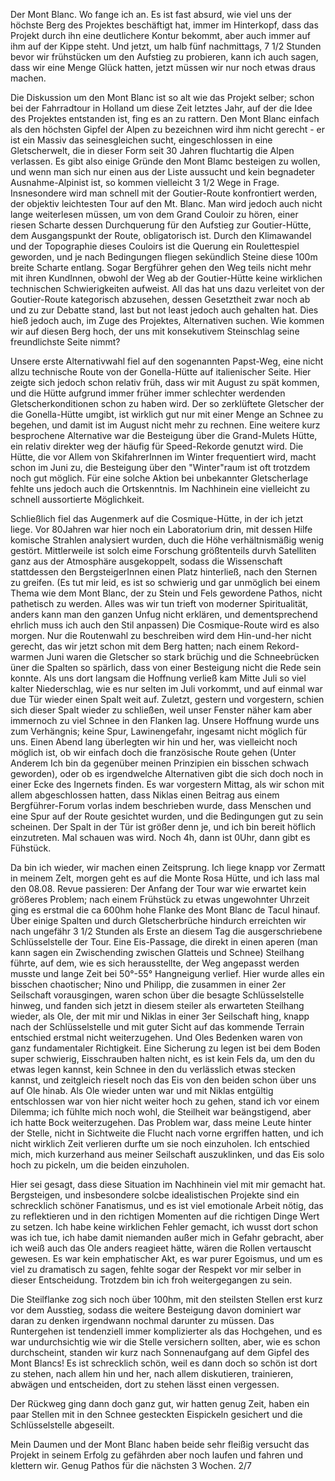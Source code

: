 




Der Mont Blanc. Wo fange ich an. Es ist fast absurd, wie viel uns der höchste Berg des Projektes beschäftigt hat, immer im Hinterkopf, dass das Projekt durch ihn eine deutlichere Kontur bekommt, aber auch immer auf ihm auf der Kippe steht. Und jetzt, um halb fünf nachmittags, 7 1/2 Stunden bevor wir frühstücken um den Aufstieg zu probieren, kann ich auch sagen, dass wir eine Menge Glück hatten, jetzt müssen wir nur noch etwas draus machen. 

Die Diskussion um den Mont Blanc ist so alt wie das Projekt selber; schon bei der Fahrradtour in Holland um diese Zeit letztes Jahr, auf der die Idee des Projektes entstanden ist, fing es an zu rattern.  Den Mont Blanc einfach als den höchsten Gipfel der Alpen zu bezeichnen wird ihm nicht gerecht - er ist ein Massiv das seinesgleichen sucht, eingeschlossen in eine Gletscherwelt, die in dieser Form seit 30 Jahren fluchtartig die Alpen verlassen. Es gibt also einige Gründe den Mont Blamc besteigen zu wollen, und wenn man sich nur einen aus der Liste aussucht und kein begnadeter Ausnahme-Alpinist ist, so kommen vielleicht 3 1/2 Wege in Frage. Insnesondere wird man schnell mit der Goutier-Route konfrontiert werden, der objektiv leichtesten Tour auf den Mt. Blanc. Man wird jedoch auch nicht lange weiterlesen müssen, um von dem Grand Couloir zu hören, einer riesen Scharte dessen Durchquerung für den Aufstieg zur Goutier-Hütte, dem Ausgangspunkt der Route, obligatorisch ist. Durch den Klimawandel und der Topographie dieses Couloirs ist die Querung ein Roulettespiel geworden, und je nach Bedingungen fliegen sekündlich Steine diese 100m breite Scharte entlang. Sogar Bergführer gehen den Weg teils nicht mehr mit ihren KundInnen, obwohl der Weg ab der Goutier-Hütte keine wirklichen technischen Schwierigkeiten aufweist. All das hat uns dazu verleitet von der Goutier-Route kategorisch abzusehen, dessen Gesetztheit zwar noch ab und zu zur Debatte stand, last but not least jedoch auch gehalten hat. 
Dies hieß jedoch auch, im Zuge des Projektes, Alternativen suchen. Wie kommen wir auf diesen Berg hoch, der uns mit konsekutivem Steinschlag seine freundlichste Seite nimmt?
 
Unsere erste Alternativwahl fiel auf den sogenannten Papst-Weg, eine nicht allzu technische Route von der Gonella-Hütte auf italienischer Seite. Hier zeigte sich jedoch schon relativ früh, dass wir mit August zu spät kommen, und die Hütte aufgrund immer früher immer schlechter werdenden Gletscherkonditionen schon zu haben wird. Der so zerklüftete Gletscher der die Gonella-Hütte umgibt, ist wirklich gut nur mit einer Menge an Schnee zu begehen, und damit ist im August nicht mehr zu rechnen. Eine weitere kurz besprochene Alternative war die Besteigung über die Grand-Mulets Hütte, ein relativ direkter weg der häufig für Speed-Rekorde genutzt wird. Die Hütte, die vor Allem von SkifahrerInnen im Winter frequentiert wird, macht schon im Juni zu, die Besteigung über den "Winter"raum ist oft trotzdem noch gut möglich. Für eine solche Aktion bei unbekannter Gletscherlage fehlte uns jedoch auch die Ortskenntnis. Im Nachhinein eine vielleicht zu schnell aussortierte Möglichkeit. 


Schließlich fiel das Augenmerk auf die Cosmique-Hütte, in der ich jetzt liege. Vor 80Jahren war hier noch ein Laboratorium drin, mit dessen Hilfe komische Strahlen analysiert wurden, duch die Höhe verhältnismäßig wenig gestört. Mittlerweile ist solch eime Forschung größtenteils durvh Satelliten ganz aus der Atmosphäre ausgekoppelt, sodass die Wissenschaft stattdessen den BergsteigerInnen einen Platz hinterließ, nach den Sternen zu greifen. (Es tut mir leid, es ist so schwierig und gar unmöglich bei einem Thema wie dem Mont Blanc, der zu Stein und Fels gewordene Pathos, nicht pathetisch zu werden. Alles was wir tun trieft von moderner Spiritualität, anders kann man den ganzen Unfug nicht erklären, und dementsprechend ehrlich muss ich auch den Stil anpassen) 
Die Cosmique-Route wird es also morgen. Nur die Routenwahl zu beschreiben wird dem Hin-und-her nicht gerecht, das wir jetzt schon mit dem Berg hatten; nach einem Rekord-warmen Juni waren die Gletscher so stark brüchig und die Schneebrücken üner die Spalten so spärlich, dass von einer Besteigung nicht die Rede sein konnte. Als uns dort langsam die Hoffnung verließ kam Mitte Juli so viel kalter Niederschlag, wie es nur selten im Juli vorkommt, und auf einmal war due Tür wieder einen Spalt weit auf. Zuletzt, gestern und vorgestern, schien sich dieser Spalt wieder zu schließen, weil unser Fenster näher kam aber immernoch zu viel Schnee in den Flanken lag. Unsere Hoffnung wurde uns zum Verhängnis; keine Spur, Lawinengefahr, ingesamt nicht möglich für uns. Einen Abend lang überlegten wir hin und her, was vielleicht noch möglich ist, ob wir einfach doch die französische Route gehen (Unter Anderem Ich bin da gegenüber meinen Prinzipien ein bisschen schwach geworden), oder ob es irgendwelche Alternativen gibt die sich doch noch in einer Ecke des Ingernets finden. Es war vorgestern Mittag, als wir schon mit allem abgeschlossen hatten, dass Niklas einen Beitrag aus einem Bergführer-Forum vorlas indem beschrieben wurde, dass Menschen und eine Spur auf der Route gesichtet wurden, und die Bedingungen gut zu sein scheinen. Der Spalt in der Tür ist größer denn je, und ich bin bereit höflich einzutreten. Mal schauen was wird. Noch 4h, dann ist 0Uhr, dann gibt es Fühstück.



Da bin ich wieder, wir machen einen Zeitsprung. Ich liege knapp vor Zermatt in meinem Zelt, morgen geht es auf die Monte Rosa Hütte, und ich lass mal den 08.08. Revue passieren: Der Anfang der Tour war wie erwartet kein größeres Problem; nach einem Frühstück zu etwas ungewohnter Uhrzeit ging es erstmal die ca 600hm hohe Flanke des Mont Blanc de Tacul hinauf. Über einige Spalten und durch Gletscherbrüche hindurch erreichten wir nach ungefähr 3 1/2 Stunden als Erste an diesem Tag die ausgerschriebene Schlüsselstelle der Tour. Eine Eis-Passage, die direkt in einen aperen (man kann sagen ein Zwischending zwischen Glatteis und Schnee) Steilhang führte, auf dem, wie es sich herausstellte, der Weg angepasst werden musste und lange Zeit bei 50°-55° Hangneigung verlief. Hier wurde alles ein bisschen chaotischer; Nino und Philipp, die zusammen in einer 2er Seilschaft vorausgingen, waren schon über die besagte Schlüsselstelle hinweg, und fanden sich jetzt in diesem steiler als erwarteten Steilhang wieder, als Ole, der mit mir und Niklas in einer 3er Seilschaft hing, knapp nach der Schlüsselstelle und mit guter Sicht auf das kommende Terrain entschied erstmal nicht weiterzugehen. Und Oles Bedenken waren von ganz fundamentaler Richtigkeit. Eine Sicherung zu legen ist bei dem Boden super schwierig, Eisschrauben halten nicht, es ist kein Fels da, um den du etwas legen kannst, kein Schnee in den du verlässlich etwas stecken kannst, und zeitgleich rieselt noch das Eis von den beiden schon über uns auf Ole hinab. Als Ole wieder unten war und mit Niklas entgültig entschlossen war von hier nicht weiter hoch zu gehen, stand ich vor einem Dilemma; ich fühlte mich noch wohl, die Steilheit war beängstigend, aber ich hatte Bock weiterzugehen. Das Problem war, dass meine Leute hinter der Stelle, nicht in Sichtweite die Flucht nach vorne ergriffen hatten, und ich nicht wirklich Zeit verlieren durfte um sie noch einzuholen. Ich entschied mich, mich kurzerhand aus meiner Seilschaft auszuklinken, und das Eis solo hoch zu pickeln, um die beiden einzuholen. 

Hier sei gesagt, dass diese Situation im Nachhinein viel mit mir gemacht hat. Bergsteigen, und insbesondere solcbe idealistischen Projekte sind ein schrecklich schöner Fanatismus, und es ist viel emotionale Arbeit nötig, das zu reflektieren und in den richtigen Momenten auf die richtigen Dinge Wert zu setzen. Ich habe keine  wirklichen Fehler gemacht, ich wusst dort schon was ich tue, ich habe damit niemanden außer mich in Gefahr gebracht, aber ich weiß auch das Ole anders reagieet hätte, wären die Rollen vertauscht gewesen. Es war kein emphatischer Akt, es war purer Egoismus, und um es viel zu dramatisch zu sagen, fehlte sogar der Respekt vor mir selber in dieser Entscheidung. Trotzdem bin ich froh weitergegangen zu sein. 

Die Steilflanke zog sich noch über 100hm, mit den steilsten Stellen erst kurz vor dem Ausstieg, sodass die weitere Besteigung davon dominiert war daran zu denken irgendwann nochmal darunter zu müssen. Das Runtergehen ist tendenziell immer komplizierter als das Hochgehen, und es war undurchsichtig wie wir die Stelle versichern sollten, aber, wie es schon durchscheint, standen wir kurz nach Sonnenaufgang auf dem Gipfel des Mont Blancs! Es ist schrecklich schön, weil es dann doch so schön ist dort zu stehen, nach allem hin und her, nach allem diskutieren, trainieren, abwägen und entscheiden, dort zu stehen lässt einen vergessen. 




Der Rückweg ging dann doch ganz gut, wir hatten genug Zeit, haben ein paar Stellen mit in den Schnee gesteckten Eispickeln gesichert und die Schlüsselstelle abgeseilt. 

Mein Daumen und der Mont Blanc haben beide sehr fleißig versucht das Projekt in seinem Erfolg zu gefährden aber noch laufen und fahren und klettern wir. Genug Pathos für die nächsten 3 Wochen. 2/7 